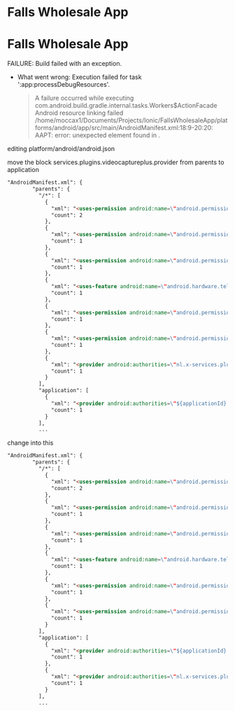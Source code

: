 # Falls Wholesale App

# Falls Wholesale App

FAILURE: Build failed with an exception.

- What went wrong:
  Execution failed for task ':app:processDebugResources'.
  > A failure occurred while executing com.android.build.gradle.internal.tasks.Workers$ActionFacade
  > Android resource linking failed
       /home/moccax1/Documents/Projects/Ionic/FallsWholesaleApp/platforms/android/app/src/main/AndroidManifest.xml:18:9-20:20: AAPT: error: unexpected element <provider> found in <manifest>.

editing platform/android/android.json

move the block services.plugins.videocaptureplus.provider from parents to application

```html
"AndroidManifest.xml": {
        "parents": {
          "/*": [
            {
              "xml": "<uses-permission android:name=\"android.permission.WRITE_EXTERNAL_STORAGE\" />",
              "count": 2
            },
            {
              "xml": "<uses-permission android:name=\"android.permission.ACCESS_NETWORK_STATE\" />",
              "count": 1
            },
            {
              "xml": "<uses-permission android:name=\"android.permission.CALL_PHONE\" />",
              "count": 1
            },
            {
              "xml": "<uses-feature android:name=\"android.hardware.telephony\" android:required=\"false\" />",
              "count": 1
            },
            {
              "xml": "<uses-permission android:name=\"android.permission.RECORD_AUDIO\" />",
              "count": 1
            },
            {
              "xml": "<uses-permission android:name=\"android.permission.CAMERA\" />",
              "count": 1
            },
            {
              "xml": "<provider android:authorities=\"nl.x-services.plugins.videocaptureplus.provider\" android:exported=\"false\" android:grantUriPermissions=\"true\" android:name=\"android.support.v4.content.FileProvider\"><meta-data android:name=\"android.support.FILE_PROVIDER_PATHS\" android:resource=\"@xml/provider_paths\" /></provider>",
              "count": 1
            }
          ],
          "application": [
            {
              "xml": "<provider android:authorities=\"${applicationId}.cordova.plugin.camera.provider\" android:exported=\"false\" android:grantUriPermissions=\"true\" android:name=\"org.apache.cordova.camera.FileProvider\"><meta-data android:name=\"android.support.FILE_PROVIDER_PATHS\" android:resource=\"@xml/camera_provider_paths\" /></provider>",
              "count": 1
            }
          ],
          ...
```

change into this

```html
"AndroidManifest.xml": {
        "parents": {
          "/*": [
            {
              "xml": "<uses-permission android:name=\"android.permission.WRITE_EXTERNAL_STORAGE\" />",
              "count": 2
            },
            {
              "xml": "<uses-permission android:name=\"android.permission.ACCESS_NETWORK_STATE\" />",
              "count": 1
            },
            {
              "xml": "<uses-permission android:name=\"android.permission.CALL_PHONE\" />",
              "count": 1
            },
            {
              "xml": "<uses-feature android:name=\"android.hardware.telephony\" android:required=\"false\" />",
              "count": 1
            },
            {
              "xml": "<uses-permission android:name=\"android.permission.RECORD_AUDIO\" />",
              "count": 1
            },
            {
              "xml": "<uses-permission android:name=\"android.permission.CAMERA\" />",
              "count": 1
            }
          ],
          "application": [
            {
              "xml": "<provider android:authorities=\"${applicationId}.cordova.plugin.camera.provider\" android:exported=\"false\" android:grantUriPermissions=\"true\" android:name=\"org.apache.cordova.camera.FileProvider\"><meta-data android:name=\"android.support.FILE_PROVIDER_PATHS\" android:resource=\"@xml/camera_provider_paths\" /></provider>",
              "count": 1
            },
            {
              "xml": "<provider android:authorities=\"nl.x-services.plugins.videocaptureplus.provider\" android:exported=\"false\" android:grantUriPermissions=\"true\" android:name=\"android.support.v4.content.FileProvider\"><meta-data android:name=\"android.support.FILE_PROVIDER_PATHS\" android:resource=\"@xml/provider_paths\" /></provider>",
              "count": 1
            }
          ],
          ...
```
